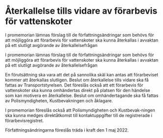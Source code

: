 # Återkallelse tills vidare av förarbevis för vattenskoter

I promemorian lämnas förslag till de författningsändringar som behövs för att möjliggöra att förarbevis för vattenskoter ska kunna återkallas i avvaktan på ett slutligt avgörande av återkallelsefrågan

I promemorian lämnas förslag till de författningsändringar som behövs för att möjliggöra att förarbevis för vattenskoter ska kunna återkallas i avvaktan på ett slutligt avgörande av återkallelsefrågan

En förutsättning ska vara att det på sannolika skäl kan antas att förarbeviset kommer att återkallas slutligen. Beslut om återkallelse tills vidare ska få fattas av Transportstyrelsen. Det föreslås också att ett förarbevis för vattenskoter ska kunna omhändertas direkt på platsen för den händelse som kan motivera en återkallelse. Beslut om omhändertagande ska få fattas av Polismyndigheten, Kustbevakningen och åklagare.

I promemorian föreslås också att Polismyndigheten och Kustbevak-ningen ska kunna medges direktåtkomst till kontaktuppgifter till de registrerade i förarbevisregistret.

Författningsändringarna föreslås träda i kraft den 1 maj 2022.
